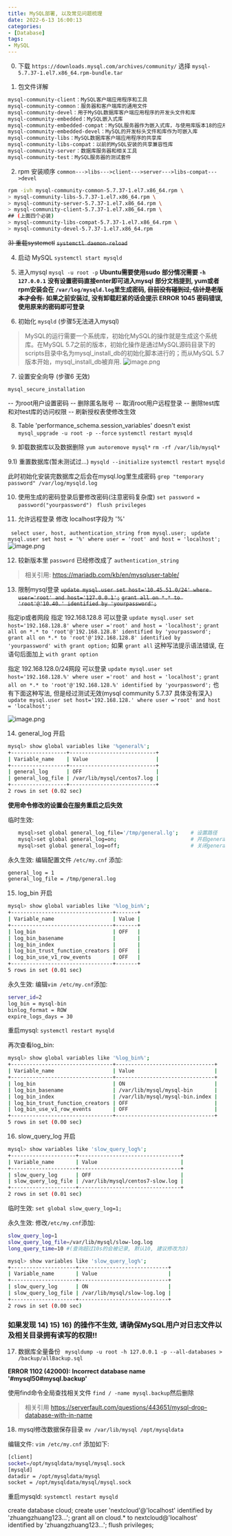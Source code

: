 ```yaml
---
title: MySQL部署, 以及常见问题梳理
date: 2022-6-13 16:00:13
categories: 
- [Database]
tags: 
- MySQL
---
```


0) 下载
``` https://downloads.mysql.com/archives/community/ ```
选择 ``` mysql-5.7.37-1.el7.x86_64.rpm-bundle.tar ```

1) 包文件详解

``` bash
mysql-community-client：MySQL客户端应用程序和工具 
mysql-community-common：服务器和客户端库的通用文件 
mysql-community-devel：用于MySQL数据库客户端应用程序的开发头文件和库 
mysql-community-embedded：MySQL嵌入式库 
mysql-community-embedded-compat：MySQL服务器作为嵌入式库，与使用库版本18的应用程序兼容 
mysql-community-embedded-devel：MySQL的开发标头文件和库作为可嵌入库 
mysql-community-libs：MySQL数据库客户端应用程序的共享库 
mysql-community-libs-compat：以前的MySQL安装的共享兼容性库 
mysql-community-server：数据库服务器和相关工具 
mysql-community-test：MySQL服务器的测试套件 
```

2) rpm 安装顺序
``` common--->libs--->client--->server--->libs-compat--->devel ```


``` bash
rpm -ivh mysql-community-common-5.7.37-1.el7.x86_64.rpm \
> mysql-community-libs-5.7.37-1.el7.x86_64.rpm \
> mysql-community-server-5.7.37-1.el7.x86_64.rpm \
> mysql-community-client-5.7.37-1.el7.x86_64.rpm \
## (上面四个必装)
> mysql-community-libs-compat-5.7.37-1.el7.x86_64.rpm \
> mysql-community-devel-5.7.37-1.el7.x86_64.rpm 
```


~~3) 重载systemctl~~
~~``` systemctl daemon-reload ```~~

4) 启动 MySQL
``` systemctl start mysqld ```

5) 进入mysql
``` mysql -u root -p ```
**Ubuntu需要使用sudo**
**部分情况需要 ``` -h 127.0.0.1 ```**
**没有设置密码直接enter即可进入mysql**
**部分文档提到, yum或者rpm安装会在 ```/var/log/mysqld.log```里生成密码, ~~目前没有碰到过, 估计是老版本才会有.~~**
**如果之前安装过, 没有卸载赶紧的话会提示 ERROR 1045  密码错误, 使用原来的密码即可登录**

6) 初始化 ```mysqld``` (步骤5无法进入mysql)

> MySQL的运行需要一个系统库，初始化MySQL的操作就是生成这个系统库。在MySQL 5.7之前的版本，初始化操作是通过MySQL源码目录下的scripts目录中名为mysql_install_db的初始化脚本进行的；而从MySQL 5.7版本开始，mysql_install_db被弃用.
![image.png](/images/018.mysql.md.01.png)

7) 设置安全向导 (步骤6 无效)

```mysql_secure_installation```

  -- 为root用户设置密码
  -- 删除匿名账号
  -- 取消root用户远程登录
  -- 删除test库和对test库的访问权限
  -- 刷新授权表使修改生效 


8) Table 'performance_schema.session_variables' doesn't exist
```mysql_upgrade -u root -p --force```
```systemctl restart mysqld```

9) 卸载数据库以及数据删除
``` yum autoremove mysql* ```
``` rm -rf /var/lib/mysql* ```

9.1) 重置数据库(暂未测试过...)
``` mysqld --initialize ```
```systemctl restart mysqld```

此时初始化安装完数据库之后会在mysql.log里生成密码
``` grep "temporary password" /var/log/mysqld.log ```

10) 使用生成的密码登录后要修改密码(注意密码复杂度)
``` set password = password("yourpassword") ```
``` flush privileges```

11) 允许远程登录
修改 localhost字段为 '%'

``` select user, host, authentication_string from mysql.user;```
``` update mysql.user set host = '%' where user = 'root' and host = 'localhost';```
![image.png](/images/018.mysql.md.02.png)

12) 较新版本里 ```password``` 已经修改成了 ```authentication_string```
> 相关引用: https://mariadb.com/kb/en/mysqluser-table/


13) 限制mysql登录
~~```update mysql.user set host='10.45.51.0/24' where user='root' and host='127.0.0.1';```~~
~~``` grant all on *.* to 'root'@'10.40.' identified by 'yourpassword'; ```~~

指定ip或者网段
指定 192.168.128.8 可以登录
``` update mysql.user set host='192.168.128.8' where user ='root' and host = 'localhost'; ```
``` grant all on *.* to 'root'@'192.168.128.8' identified by 'yourpassword'; ```
``` grant all on *.* to 'root'@'192.168.128.8' identified by 'yourpassword' with grant option; ```
如果 ```grant all``` 这种写法提示语法错误, 在语句后面加上 ```with grant option```

指定 192.168.128.0/24网段 可以登录
``` update mysql.user set host='192.168.128.%' where user ='root' and host = 'localhost'; ``` 
``` grant all on *.* to 'root'@'192.168.128.%' identified by 'yourpassword'; ``` 
也有下面这种写法, 但是经过测试无效(mysql community 5.7.37 具体没有深入)
``` update mysql.user set host='192.168.128.' where user ='root' and host = 'localhost'; ``` 


![image.png](/images/018.mysql.md.03.png)

14) general_log 开启

``` bash
mysql> show global variables like '%general%';
+------------------+----------------------------+
| Variable_name    | Value                      |
+------------------+----------------------------+
| general_log      | OFF                        |
| general_log_file | /var/lib/mysql/centos7.log |
+------------------+----------------------------+
2 rows in set (0.02 sec)

```
**使用命令修改的设置会在服务重启之后失效**

临时生效: 

``` bash
　　mysql>set global general_log_file='/tmp/general.lg';    # 设置路径
　　mysql>set global general_log=on;                        # 开启general log模式
　　mysql>set global general_log=off;                       # 关闭general log模式
```
永久生效:
编辑配置文件 ```/etc/my.cnf``` 添加:

``` bash
general_log = 1
general_log_file = /tmp/general.log
```


15) log_bin 开启

``` bash
mysql> show global variables like '%log_bin%';
+---------------------------------+-------+
| Variable_name                   | Value |
+---------------------------------+-------+
| log_bin                         | OFF   |
| log_bin_basename                |       |
| log_bin_index                   |       |
| log_bin_trust_function_creators | OFF   |
| log_bin_use_v1_row_events       | OFF   |
+---------------------------------+-------+
5 rows in set (0.01 sec)
```

永久生效: 
编辑```vim /etc/my.cnf```添加:

``` bash
server_id=2
log_bin = mysql-bin
binlog_format = ROW
expire_logs_days = 30
```
重启mysql:
``` systemctl restart mysqld ```

再次查看log_bin:

```bash
mysql> show global variables like '%log_bin%';
+---------------------------------+--------------------------------+
| Variable_name                   | Value                          |
+---------------------------------+--------------------------------+
| log_bin                         | ON                             |
| log_bin_basename                | /var/lib/mysql/mysql-bin       |
| log_bin_index                   | /var/lib/mysql/mysql-bin.index |
| log_bin_trust_function_creators | OFF                            |
| log_bin_use_v1_row_events       | OFF                            |
+---------------------------------+--------------------------------+
5 rows in set (0.00 sec)
```
16) slow_query_log 开启

``` bash
mysql> show variables like 'slow_query_log%';
+---------------------+---------------------------------+
| Variable_name       | Value                           |
+---------------------+---------------------------------+
| slow_query_log      | OFF                             |
| slow_query_log_file | /var/lib/mysql/centos7-slow.log |
+---------------------+---------------------------------+
2 rows in set (0.01 sec)
```
临时生效:
``` set global slow_query_log=1; ```

永久生效:
修改```/etc/my.cnf```添加:

``` bash
slow_query_log=1
slow_query_log_file=/var/lib/mysql/slow-log.log
long_query_time=10 #(查询超过10s的会被记录, 默认10, 建议修改为3)
```

``` bash
mysql> show variables like 'slow_query_log%';
+---------------------+-----------------------------+
| Variable_name       | Value                       |
+---------------------+-----------------------------+
| slow_query_log      | ON                          |
| slow_query_log_file | /var/lib/mysql/slow-log.log |
+---------------------+-----------------------------+
2 rows in set (0.00 sec)
```
### 如果发现 14) 15) 16) 的操作不生效, 请确保MySQL用户对日志文件以及相关目录拥有读写的权限!!

17) 数据库全量备份
``` mysqldump -u root -h 127.0.0.1 -p --all-databases > /backup/allBackup.sql```

**ERROR 1102 (42000): Incorrect database name '#mysql50#mysql.backup'**

使用find命令全局查找相关文件 ```find / -name mysql.backup```然后删除
> 相关引用 https://serverfault.com/questions/443651/mysql-drop-database-with-in-name

18) mysql修改数据保存目录
``` mv /var/lib/mysql /opt/mysqldata ```

编辑文件: ```vim /etc/my.cnf``` 添加如下:

``` bash
[client]
socket=/opt/mysqldata/mysql/mysql.sock
[mysqld]
datadir = /opt/mysqldata/mysql 
socket = /opt/mysqldata/mysql/mysql.sock
```

重启mysqld: ``` systemctl restart mysqld ```


create database cloud;
create user 'nextcloud'@'localhost' identified by 'zhuangzhuang123...';
grant all on cloud.* to nextcloud@'localhost' identified by 'zhuangzhuang123...';
flush privileges;